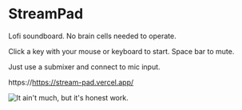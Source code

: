 # StreamPad
Lofi soundboard. No brain cells needed to operate.

Click a key with your mouse or keyboard to start. Space bar to mute.

Just use a submixer and connect to mic input. 

https://https://stream-pad.vercel.app/


![It ain't much, but it's honest work.](https://i.kym-cdn.com/entries/icons/facebook/000/028/021/work.jpg)
